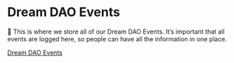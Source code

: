 # Dream DAO Events

<aside>
🔅 This is where we store all of our Dream DAO Events. It’s important that all events are logged here, so people can have all the information in one place.

</aside>

[Dream DAO Events](Dream%20DAO%20Events%205eb4b870ef7643a4986aa5b6f0fdb3b8/Dream%20DAO%20Events%200612daaf307c45b988a66d425cab4dda.csv)